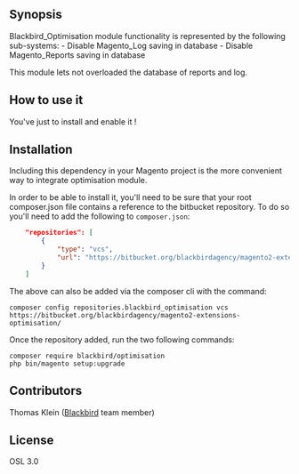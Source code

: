 ## Synopsis

Blackbird_Optimisation module functionality is represented by the following sub-systems:
    - Disable Magento_Log saving in database
    - Disable Magento_Reports saving in database

This module lets not overloaded the database of reports and log.

## How to use it

You've just to install and enable it !

## Installation

Including this dependency in your Magento project is the more convenient way to integrate optimisation module.

In order to be able to install it, you'll need to be sure that your root composer.json file contains a reference to the bitbucket repository.  To do so you'll need to add the following to `composer.json`:

```json
    "repositories": [
        {
            "type": "vcs",
            "url": "https://bitbucket.org/blackbirdagency/magento2-extensions-optimisation/"
        }
    ]
```

The above can also be added via the composer cli with the command: 

    composer config repositories.blackbird_optimisation vcs https://bitbucket.org/blackbirdagency/magento2-extensions-optimisation/


Once the repository added, run the two following commands:

    composer require blackbird/optimisation
    php bin/magento setup:upgrade

## Contributors

Thomas Klein ([Blackbird](http://black.bird.eu) team member)

## License

OSL 3.0
